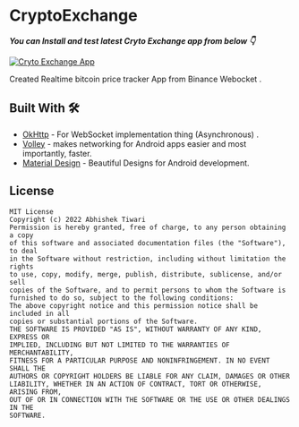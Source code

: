 # CryptoExchange

***You can Install and test latest Cryto Exchange app from below 👇***

[![Cryto Exchange App](https://img.shields.io/badge/CrytoExchangeApp💰-APK-red.svg?style=for-the-badge&logo=android)](https://github.com/AbhishekTiwariAndroid/CryptoExchange/blob/master/app-debug.apk)



Created Realtime bitcoin price tracker App from Binance Webocket . 


## Built With 🛠


- [OkHttp](https://square.github.io/okhttp/) - For  WebSocket implementation thing (Asynchronous) .
- [Volley](https://google.github.io/volley/) - makes networking for Android apps easier and most importantly, faster.
- [Material Design](https://material.io/develop/android) - Beautiful Designs for Android development.


## License
```
MIT License
Copyright (c) 2022 Abhishek Tiwari
Permission is hereby granted, free of charge, to any person obtaining a copy
of this software and associated documentation files (the "Software"), to deal
in the Software without restriction, including without limitation the rights
to use, copy, modify, merge, publish, distribute, sublicense, and/or sell
copies of the Software, and to permit persons to whom the Software is
furnished to do so, subject to the following conditions:
The above copyright notice and this permission notice shall be included in all
copies or substantial portions of the Software.
THE SOFTWARE IS PROVIDED "AS IS", WITHOUT WARRANTY OF ANY KIND, EXPRESS OR
IMPLIED, INCLUDING BUT NOT LIMITED TO THE WARRANTIES OF MERCHANTABILITY,
FITNESS FOR A PARTICULAR PURPOSE AND NONINFRINGEMENT. IN NO EVENT SHALL THE
AUTHORS OR COPYRIGHT HOLDERS BE LIABLE FOR ANY CLAIM, DAMAGES OR OTHER
LIABILITY, WHETHER IN AN ACTION OF CONTRACT, TORT OR OTHERWISE, ARISING FROM,
OUT OF OR IN CONNECTION WITH THE SOFTWARE OR THE USE OR OTHER DEALINGS IN THE
SOFTWARE.
```
